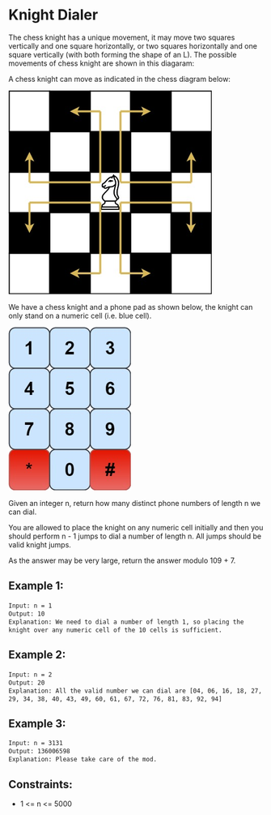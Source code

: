 # Knight Dialer

The chess knight has a unique movement, it may move two squares vertically and one square horizontally, or two squares horizontally and one square vertically (with both forming the shape of an L). The possible movements of chess knight are shown in this diagaram:

A chess knight can move as indicated in the chess diagram below:

![Chess](./images/chess.jpg)

We have a chess knight and a phone pad as shown below, the knight can only stand on a numeric cell (i.e. blue cell).

![Phone](./images/phone.jpg)

Given an integer n, return how many distinct phone numbers of length n we can dial.

You are allowed to place the knight on any numeric cell initially and then you should perform n - 1 jumps to dial a number of length n. All jumps should be valid knight jumps.

As the answer may be very large, return the answer modulo 109 + 7.

## Example 1:

```
Input: n = 1
Output: 10
Explanation: We need to dial a number of length 1, so placing the knight over any numeric cell of the 10 cells is sufficient.
```

## Example 2:

```
Input: n = 2
Output: 20
Explanation: All the valid number we can dial are [04, 06, 16, 18, 27, 29, 34, 38, 40, 43, 49, 60, 61, 67, 72, 76, 81, 83, 92, 94]
```

## Example 3:

```
Input: n = 3131
Output: 136006598
Explanation: Please take care of the mod.
```

## Constraints:

- 1 <= n <= 5000
